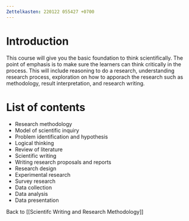 ```yaml
---
Zettelkasten: 220122 055427 +0700
---
```

# Introduction
This course will give you the basic foundation to think scientifically. The point of emphasis is to make sure the learners can think critically in the process. This will include reasoning to do a research, understanding research process, exploration on how to apporach the research such as methodology, result interpretation, and research writing.

# List of contents
* Research methodology
* Model of scientific inquiry
* Problem identification and hypothesis
* Logical thinking
* Review of literature
* Scientific writing
* Writing research proposals and reports
* Research design
* Experimental research
* Survey research
* Data collection
* Data analysis
* Data presentation

Back to [[Scientifc Writing and Research Methodology]]


